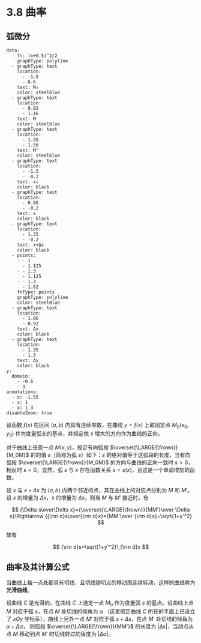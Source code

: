 # 3.8 曲率

## 弧微分

```graph
data:
  - fn: (x+0.5)^2/2
    graphType: polyline
  - graphType: text
    location:
      - -1.5
      - 0.6
    text: M₀
    color: steelblue
  - graphType: text
    location:
      - 0.82
      - 1.16
    text: M
    color: steelblue
  - graphType: text
    location:
      - 1.35
      - 1.56
    text: M'
    color: steelblue
  - graphType: text
    location:
      - -1.5
      - -0.2
    text: x₀
    color: black
  - graphType: text
    location:
      - 0.86
      - -0.2
    text: x
    color: black
  - graphType: text
    location:
      - 1.35
      - -0.2
    text: x+Δx
    color: black
  - points:
    - - 1
      - 1.125
    - - 1.3
      - 1.125
    - - 1.3
      - 1.62
    fnType: points
    graphType: polyline
    color: steelBlue
  - graphType: text
    location:
      - 1.06
      - 0.92
    text: Δx
    color: black
  - graphType: text
    location:
      - 1.35
      - 1.3
    text: Δy
    color: black
y:
  domain:
    - -0.6
    - 3
annotations:
  - x: -1.55
  - x: 1
  - x: 1.3
disableZoom: true
```

设函数 $f(x)$ 在区间 $(a,b)$ 内具有连续导数，在曲线 $y=f(x)$ 上取固定点 $M_0(x_0,y_0)$ 作为度量弧长的基点，并规定依 $x$ 增大的方向作为曲线的正向。

对于曲线上任意一点 $M(x,y)$，规定有向弧段 $\overset{\LARGE{\frown}}{M_0M}$ 的的值 $s$（简称为弧 $s$）如下：$s$ 的绝对值等于这弧段的长度，当有向弧段 $\overset{\LARGE{\frown}}{M_0M}$ 的方向与曲线的正向一致时 $s>0$，相反时 $s<0$。显然，弧 $s$ 与 $x$ 存在函数关系 $s=s(x)$，且这是一个单调增加的函数。

设 $x$ 与 $x+\Delta x$ 为 $(a,b)$ 内两个邻近的点，其在曲线上的对应点分别为 $M$ 和 $M'$。设 $x$ 的增量为 $\Delta x$，$s$ 的增量为 $\Delta s$，则当 $M$ 与 $M'$ 接近时，有

$$
{\Delta s\over\Delta x}={\overset{\LARGE{\frown}}{MM'}\over \Delta x}\Rightarrow {{\rm d}s\over{\rm d}x}={MM'\over {\rm d}x}=\sqrt{1+y'^2}
$$

故有

$$
{\rm d}s=\sqrt{1+y'^2}\,{\rm d}x
$$

## 曲率及其计算公式

当曲线上每一点处都具有切线，且切线随切点的移动而连续转动，这样的曲线称为**光滑曲线**。

设曲线 $C$ 是光滑的，在曲线 $C$ 上选定一点 $M_0$ 作为度量弧 $s$ 的基点。设曲线上点 $M$ 对应于弧 $s$，在点 $M$ 处切线的倾角为 $\alpha$ （这里假定曲线 $C$ 所在的平面上已设立了 $xOy$ 坐标系），曲线上另外一点 $M'$ 对应于弧 $s+\Delta s$，在点 $M'$ 处切线的倾角为 $\alpha+\Delta\alpha$， 则弧段 $\overset{\LARGE{\frown}}{MM'}$ 的长度为 $|\Delta s|$，当动点从点 $M$ 移动到点 $M'$ 时切线转过的角度为 $|\Delta\alpha|$。
